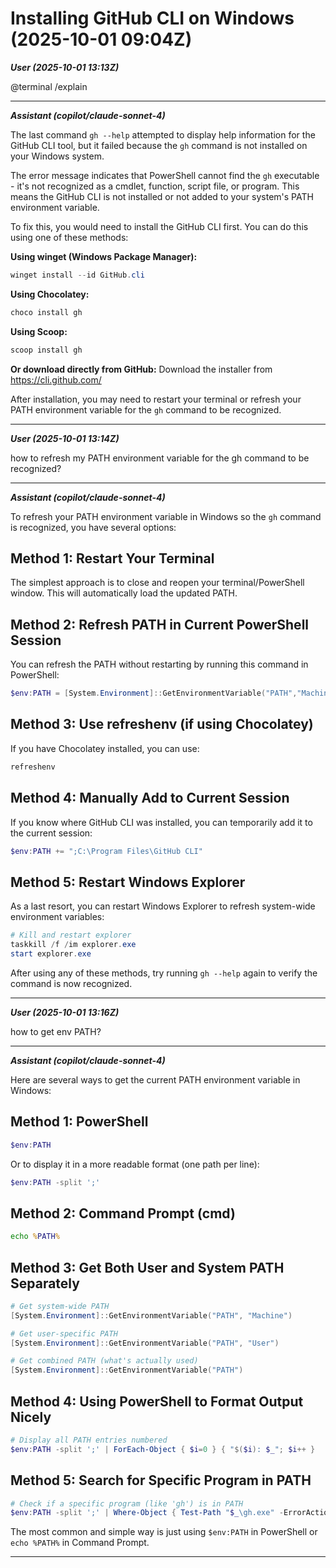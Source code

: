 <!-- Generated by SpecStory -->

<!-- vscode Session ba90a670-3430-465d-aa0a-a447a287b043 (2025-10-01 09:04Z) -->

# Installing GitHub CLI on Windows (2025-10-01 09:04Z)

_**User (2025-10-01 13:13Z)**_

@terminal /explain 

---

_**Assistant (copilot/claude-sonnet-4)**_

The last command `gh --help` attempted to display help information for the GitHub CLI tool, but it failed because the `gh` command is not installed on your Windows system.

The error message indicates that PowerShell cannot find the `gh` executable - it's not recognized as a cmdlet, function, script file, or program. This means the GitHub CLI is not installed or not added to your system's PATH environment variable.

To fix this, you would need to install the GitHub CLI first. You can do this using one of these methods:

**Using winget (Windows Package Manager):**
```powershell
winget install --id GitHub.cli
```

**Using Chocolatey:**
```powershell
choco install gh
```

**Using Scoop:**
```powershell
scoop install gh
```

**Or download directly from GitHub:**
Download the installer from https://cli.github.com/

After installation, you may need to restart your terminal or refresh your PATH environment variable for the `gh` command to be recognized.

---

_**User (2025-10-01 13:14Z)**_

how to refresh my PATH environment variable for the gh command to be recognized?

---

_**Assistant (copilot/claude-sonnet-4)**_

To refresh your PATH environment variable in Windows so the `gh` command is recognized, you have several options:

## Method 1: Restart Your Terminal
The simplest approach is to close and reopen your terminal/PowerShell window. This will automatically load the updated PATH.

## Method 2: Refresh PATH in Current PowerShell Session
You can refresh the PATH without restarting by running this command in PowerShell:

```powershell
$env:PATH = [System.Environment]::GetEnvironmentVariable("PATH","Machine") + ";" + [System.Environment]::GetEnvironmentVariable("PATH","User")
```

## Method 3: Use refreshenv (if using Chocolatey)
If you have Chocolatey installed, you can use:

```powershell
refreshenv
```

## Method 4: Manually Add to Current Session
If you know where GitHub CLI was installed, you can temporarily add it to the current session:

```powershell
$env:PATH += ";C:\Program Files\GitHub CLI"
```

## Method 5: Restart Windows Explorer
As a last resort, you can restart Windows Explorer to refresh system-wide environment variables:

```powershell
# Kill and restart explorer
taskkill /f /im explorer.exe
start explorer.exe
```

After using any of these methods, try running `gh --help` again to verify the command is now recognized.

---

_**User (2025-10-01 13:16Z)**_

how to get env PATH?

---

_**Assistant (copilot/claude-sonnet-4)**_

Here are several ways to get the current PATH environment variable in Windows:

## Method 1: PowerShell
```powershell
$env:PATH
```

Or to display it in a more readable format (one path per line):
```powershell
$env:PATH -split ';'
```

## Method 2: Command Prompt (cmd)
```cmd
echo %PATH%
```

## Method 3: Get Both User and System PATH Separately
```powershell
# Get system-wide PATH
[System.Environment]::GetEnvironmentVariable("PATH", "Machine")

# Get user-specific PATH
[System.Environment]::GetEnvironmentVariable("PATH", "User")

# Get combined PATH (what's actually used)
[System.Environment]::GetEnvironmentVariable("PATH")
```

## Method 4: Using PowerShell to Format Output Nicely
```powershell
# Display all PATH entries numbered
$env:PATH -split ';' | ForEach-Object { $i=0 } { "$($i): $_"; $i++ }
```

## Method 5: Search for Specific Program in PATH
```powershell
# Check if a specific program (like 'gh') is in PATH
$env:PATH -split ';' | Where-Object { Test-Path "$_\gh.exe" -ErrorAction SilentlyContinue }
```

The most common and simple way is just using `$env:PATH` in PowerShell or `echo %PATH%` in Command Prompt.

---

